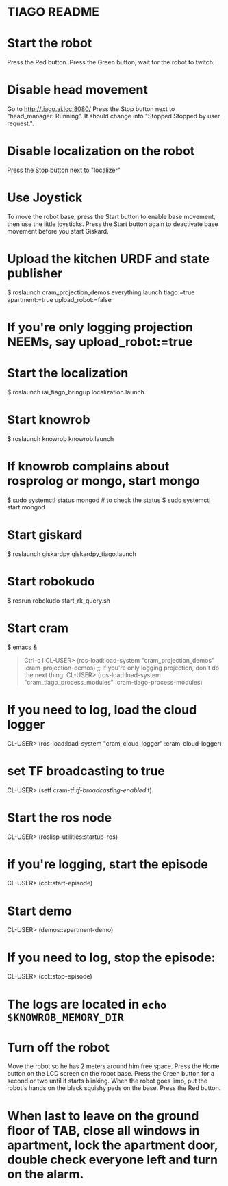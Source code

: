 TIAGO README
============

# Start the robot
Press the Red button.
Press the Green button, wait for the robot to twitch.


# Disable head movement
Go to http://tiago.ai.loc:8080/
Press the Stop button next to "head_manager: Running".
It should change into "Stopped Stopped by user request.".

# Disable localization on the robot
Press the Stop button next to "localizer"

# Use Joystick
To move the robot base, press the Start button to enable base movement, then use the little joysticks.
Press the Start button again to deactivate base movement before you start Giskard.


# Upload the kitchen URDF and state publisher
$ roslaunch cram_projection_demos everything.launch tiago:=true apartment:=true upload_robot:=false
# If you're only logging projection NEEMs, say upload_robot:=true

# Start the localization
$ roslaunch iai_tiago_bringup localization.launch

# Start knowrob
$ roslaunch knowrob knowrob.launch

# If knowrob complains about rosprolog or mongo, start mongo
$ sudo systemctl status mongod  # to check the status
$ sudo systemctl start mongod


# Start giskard
$ roslaunch giskardpy giskardpy_tiago.launch

# Start robokudo
$ rosrun robokudo start_rk_query.sh

# Start cram
$ emacs &
> Ctrl-c l
CL-USER> (ros-load:load-system "cram_projection_demos" :cram-projection-demos)
;; If you're only logging projection, don't do the next thing:
CL-USER> (ros-load:load-system "cram_tiago_process_modules" :cram-tiago-process-modules)

# If you need to log, load the cloud logger
CL-USER> (ros-load:load-system "cram_cloud_logger" :cram-cloud-logger)
# set TF broadcasting to true
CL-USER> (setf cram-tf:*tf-broadcasting-enabled* t)

# Start the ros node
CL-USER> (roslisp-utilities:startup-ros)

# if you're logging, start the episode
CL-USER> (ccl::start-episode)

# Start demo
CL-USER> (demos::apartment-demo)

# If you need to log, stop the episode:
CL-USER> (ccl::stop-episode)

# The logs are located in `echo $KNOWROB_MEMORY_DIR`


# Turn off the robot
Move the robot so he has 2 meters around him free space.
Press the Home button on the LCD screen on the robot base.
Press the Green button for a second or two until it starts blinking.
When the robot goes limp, put the robot's hands on the black squishy pads on the base.
Press the Red button.



# When last to leave on the ground floor of TAB, close all windows in apartment, lock the apartment door, double check everyone left and turn on the alarm.